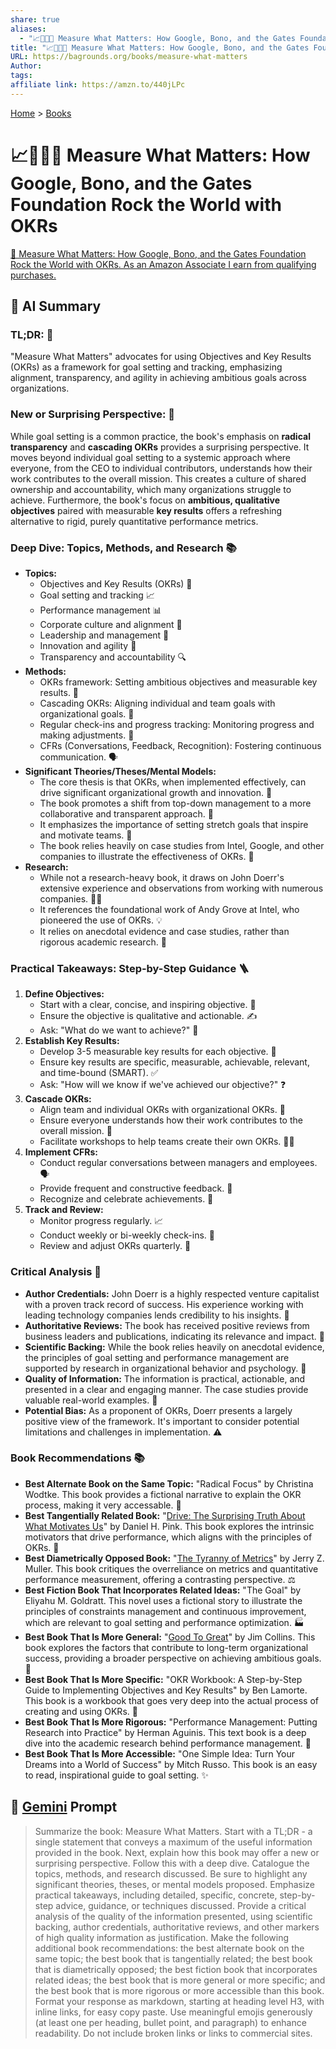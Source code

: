 ```yaml
---
share: true
aliases:
  - "📈🎯✅📏 Measure What Matters: How Google, Bono, and the Gates Foundation Rock the World with OKRs"
title: "📈🎯✅📏 Measure What Matters: How Google, Bono, and the Gates Foundation Rock the World with OKRs"
URL: https://bagrounds.org/books/measure-what-matters
Author: 
tags: 
affiliate link: https://amzn.to/440jLPc
---
```

[Home](../index.md) > [Books](./index.md)  
# 📈🎯✅📏 Measure What Matters: How Google, Bono, and the Gates Foundation Rock the World with OKRs  
[🛒 Measure What Matters: How Google, Bono, and the Gates Foundation Rock the World with OKRs. As an Amazon Associate I earn from qualifying purchases.](https://amzn.to/440jLPc)  
  
## 🤖 AI Summary  
### **TL;DR:** 🎯  
"Measure What Matters" advocates for using Objectives and Key Results (OKRs) as a framework for goal setting and tracking, emphasizing alignment, transparency, and agility in achieving ambitious goals across organizations.  
  
### **New or Surprising Perspective:** 🤯  
While goal setting is a common practice, the book's emphasis on **radical transparency** and **cascading OKRs** provides a surprising perspective. It moves beyond individual goal setting to a systemic approach where everyone, from the CEO to individual contributors, understands how their work contributes to the overall mission. This creates a culture of shared ownership and accountability, which many organizations struggle to achieve. Furthermore, the book's focus on **ambitious, qualitative objectives** paired with measurable **key results** offers a refreshing alternative to rigid, purely quantitative performance metrics.  
  
### **Deep Dive: Topics, Methods, and Research** 📚  
* **Topics:**  
    * Objectives and Key Results (OKRs) 🌟  
    * Goal setting and tracking 📈  
    * Performance management 📊  
    * Corporate culture and alignment 🤝  
    * Leadership and management 👑  
    * Innovation and agility 🚀  
    * Transparency and accountability 🔍  
* **Methods:**  
    * OKRs framework: Setting ambitious objectives and measurable key results. 📝  
    * Cascading OKRs: Aligning individual and team goals with organizational goals. 🔗  
    * Regular check-ins and progress tracking: Monitoring progress and making adjustments. 🔄  
    * CFRs (Conversations, Feedback, Recognition): Fostering continuous communication. 🗣️  
* **Significant Theories/Theses/Mental Models:**  
    * The core thesis is that OKRs, when implemented effectively, can drive significant organizational growth and innovation. 🌱  
    * The book promotes a shift from top-down management to a more collaborative and transparent approach. 🤝  
    * It emphasizes the importance of setting stretch goals that inspire and motivate teams. 💪  
    * The book relies heavily on case studies from Intel, Google, and other companies to illustrate the effectiveness of OKRs. 💼  
* **Research:**  
    * While not a research-heavy book, it draws on John Doerr's extensive experience and observations from working with numerous companies. 🧑‍💼  
    * It references the foundational work of Andy Grove at Intel, who pioneered the use of OKRs. 💡  
    * It relies on anecdotal evidence and case studies, rather than rigorous academic research. 📖  
  
### **Practical Takeaways: Step-by-Step Guidance** 🪜  
1.  **Define Objectives:**  
    * Start with a clear, concise, and inspiring objective. 🎯  
    * Ensure the objective is qualitative and actionable. ✍️  
    * Ask: "What do we want to achieve?" 🤔  
2.  **Establish Key Results:**  
    * Develop 3-5 measurable key results for each objective. 📏  
    * Ensure key results are specific, measurable, achievable, relevant, and time-bound (SMART). ✅  
    * Ask: "How will we know if we've achieved our objective?" ❓  
3.  **Cascade OKRs:**  
    * Align team and individual OKRs with organizational OKRs. 🔗  
    * Ensure everyone understands how their work contributes to the overall mission. 🤝  
    * Facilitate workshops to help teams create their own OKRs. 🧑‍🏫  
4.  **Implement CFRs:**  
    * Conduct regular conversations between managers and employees. 🗣️  
    * Provide frequent and constructive feedback. 📝  
    * Recognize and celebrate achievements. 🎉  
5.  **Track and Review:**  
    * Monitor progress regularly. 📈  
    * Conduct weekly or bi-weekly check-ins. 🔄  
    * Review and adjust OKRs quarterly. 📅  
  
### **Critical Analysis** 🧐  
* **Author Credentials:** John Doerr is a highly respected venture capitalist with a proven track record of success. His experience working with leading technology companies lends credibility to his insights. 🌟  
* **Authoritative Reviews:** The book has received positive reviews from business leaders and publications, indicating its relevance and impact. 📰  
* **Scientific Backing:** While the book relies heavily on anecdotal evidence, the principles of goal setting and performance management are supported by research in organizational behavior and psychology. 🧠  
* **Quality of Information:** The information is practical, actionable, and presented in a clear and engaging manner. The case studies provide valuable real-world examples. 💼  
* **Potential Bias:** As a proponent of OKRs, Doerr presents a largely positive view of the framework. It's important to consider potential limitations and challenges in implementation. ⚠️  
  
### **Book Recommendations** 📚  
* **Best Alternate Book on the Same Topic:** "Radical Focus" by Christina Wodtke. This book provides a fictional narrative to explain the OKR process, making it very accessable. 📖  
* **Best Tangentially Related Book:** "[Drive: The Surprising Truth About What Motivates Us](./drive-the-surprising-truth-about-what-motivates-us.md)" by Daniel H. Pink. This book explores the intrinsic motivators that drive performance, which aligns with the principles of OKRs. 🧠  
* **Best Diametrically Opposed Book:** "[The Tyranny of Metrics](./the-tyranny-of-metrics.md)" by Jerry Z. Muller. This book critiques the overreliance on metrics and quantitative performance measurement, offering a contrasting perspective. ⚖️  
* **Best Fiction Book That Incorporates Related Ideas:** "The Goal" by Eliyahu M. Goldratt. This novel uses a fictional story to illustrate the principles of constraints management and continuous improvement, which are relevant to goal setting and performance optimization. 🏭  
* **Best Book That Is More General:** "[Good To Great](./good-to-great.md)" by Jim Collins. This book explores the factors that contribute to long-term organizational success, providing a broader perspective on achieving ambitious goals. 🚀  
* **Best Book That Is More Specific:** "OKR Workbook: A Step-by-Step Guide to Implementing Objectives and Key Results" by Ben Lamorte. This book is a workbook that goes very deep into the actual process of creating and using OKRs. 📝  
* **Best Book That Is More Rigorous:** "Performance Management: Putting Research into Practice" by Herman Aguinis. This text book is a deep dive into the academic research behind performance management. 🔬  
* **Best Book That Is More Accessible:** "One Simple Idea: Turn Your Dreams into a World of Success" by Mitch Russo. This book is an easy to read, inspirational guide to goal setting. ✨  
  
## 💬 [Gemini](https://gemini.google.com) Prompt  
> Summarize the book: Measure What Matters. Start with a TL;DR - a single statement that conveys a maximum of the useful information provided in the book. Next, explain how this book may offer a new or surprising perspective. Follow this with a deep dive. Catalogue the topics, methods, and research discussed. Be sure to highlight any significant theories, theses, or mental models proposed. Emphasize practical takeaways, including detailed, specific, concrete, step-by-step advice, guidance, or techniques discussed. Provide a critical analysis of the quality of the information presented, using scientific backing, author credentials, authoritative reviews, and other markers of high quality information as justification. Make the following additional book recommendations: the best alternate book on the same topic; the best book that is tangentially related; the best book that is diametrically opposed; the best fiction book that incorporates related ideas; the best book that is more general or more specific; and the best book that is more rigorous or more accessible than this book. Format your response as markdown, starting at heading level H3, with inline links, for easy copy paste. Use meaningful emojis generously (at least one per heading, bullet point, and paragraph) to enhance readability. Do not include broken links or links to commercial sites.  
